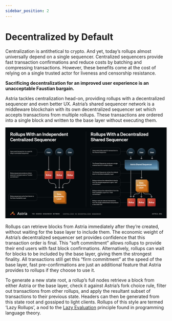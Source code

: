 ```yaml
---
sidebar_position: 2
---
```


# Decentralized by Default

Centralization is antithetical to crypto. And yet, today’s rollups almost universally depend on a single sequencer. Centralized sequencers provide fast transaction confirmations and reduce costs by batching and compressing transactions. However, these benefits come at the cost of relying on a single trusted actor for liveness and censorship resistance.

**Sacrificing decentralization for an improved user experience is an unacceptable Faustian bargain.**

Astria tackles centralization head-on, providing rollups with a decentralized sequencer and even better UX. Astria’s shared sequencer network is a middleware blockchain with its own decentralized sequencer set which accepts transactions from multiple rollups. These transactions are ordered into a single block and written to the base layer without executing them.

![Shared Sequencers](assests/shared_sequencer.png)

Rollups can retrieve blocks from Astria immediately after they’re created, without waiting for the base layer to include them. The economic weight of Astria’s decentralized sequencer set provides confidence that this transaction order is final. This “soft commitment” allows rollups to provide their end users with fast block confirmations. Alternatively, rollups can wait for blocks to be included by the base layer, giving them the strongest finality. All transactions still get this “firm commitment” at the speed of the base layer, fast pre-confirmations are just an additional feature that Astria provides to rollups if they choose to use it.

To generate a new state root, a rollup’s full nodes retrieve a block from either
Astria or the base layer, check it against Astria’s fork choice rule, filter out
transactions from other rollups, and apply the resultant subset of transactions
to their previous state. Headers can then be generated from this state root and
gossiped to light clients. Rollups of this style are termed ‘Lazy Rollups’, a
nod to the [Lazy
Evaluation](https://en.wikipedia.org/wiki/Lazy_evaluation?ref=blog.astria.org)
principle found in programming language theory.
